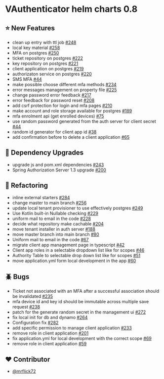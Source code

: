 # VAuthenticator helm charts 0.8


## :star: New Features

- clean up entry with ttl job [#248](https://github.com/VAuthenticator/vauthenticator/issues/248)
- local key material [#258](https://github.com/VAuthenticator/vauthenticator/issues/258)
- MFA on postgres  [#250](https://github.com/VAuthenticator/vauthenticator/issues/250)
- ticket repository on postgres [#222](https://github.com/VAuthenticator/vauthenticator/issues/222)
- key repository on postgres [#221](https://github.com/VAuthenticator/vauthenticator/issues/221)
- client application on postgres [#219](https://github.com/VAuthenticator/vauthenticator/issues/219)
- authorizaton service on postgres [#220](https://github.com/VAuthenticator/vauthenticator/issues/220)
- SMS MFA [#44](https://github.com/VAuthenticator/vauthenticator/issues/44)
- make possible choose different mfa methods [#234](https://github.com/VAuthenticator/vauthenticator/issues/234)
- error messages management on property file [#225](https://github.com/VAuthenticator/vauthenticator/issues/225)
- change password error feedback [#217](https://github.com/VAuthenticator/vauthenticator/issues/217)
- error feedback for password reset [#208](https://github.com/VAuthenticator/vauthenticator/issues/208)
- add csrf protection for login and mfa pages [#210](https://github.com/VAuthenticator/vauthenticator/issues/210)
- make account and role storage available for postgres [#189](https://github.com/VAuthenticator/vauthenticator/issues/189)
- mfa enrolment api (get enrolled devices) [#75](https://github.com/VAuthenticator/vauthenticator/issues/75)
- use random password generated from the auth server for client secret [#44](https://github.com/VAuthenticator/vauthenticator/issues/44)
- random id generator for client app id [#38](https://github.com/VAuthenticator/vauthenticator/issues/38)
- add confirmation before to delete a client application [#65](https://github.com/VAuthenticator/vauthenticator/issues/65)

## :hammer: Dependency Upgrades

- upgrade js and pom.xml dependencies [#243](https://github.com/VAuthenticator/vauthenticator/issues/243)
- Spring Authorization Server 1.3 upgrade [#200](https://github.com/VAuthenticator/vauthenticator/issues/200)

## :art: Refactoring

- inline external starters [#284](https://github.com/VAuthenticator/vauthenticator/issues/204)
- change master to main branch [#256](https://github.com/VAuthenticator/vauthenticator/issues/256)
- update local tenant provisioner to use effectively postgres [#249](https://github.com/VAuthenticator/vauthenticator/issues/249)
- Use Kotlin built-in Nullable checking  [#229](https://github.com/VAuthenticator/vauthenticator/issues/229)
- uniform mail to email in the code [#228](https://github.com/VAuthenticator/vauthenticator/issues/228)
- decide what repository make cachable [#204](https://github.com/VAuthenticator/vauthenticator/issues/204)
- move tenant installer in auth server [#188](https://github.com/VAuthenticator/vauthenticator/issues/188)
- move master branch into main branch [#80](https://github.com/VAuthenticator/vauthenticator/issues/80)
- Uniform mail to email in the code [#67](https://github.com/VAuthenticator/vauthenticator/issues/67)
- migrate client app management page in typescript [#42](https://github.com/VAuthenticator/vauthenticator/issues/42)
- Client app roles in a selectable dropdown list like for scopes [#46](https://github.com/VAuthenticator/vauthenticator/issues/46)
- Authority Table to selectable drop down list like for scopes [#51](https://github.com/VAuthenticator/vauthenticator/issues/51)
- move application.yml form local development in the app [#60](https://github.com/VAuthenticator/vauthenticator/issues/60)

## :beetle: Bugs

- Ticket not associated with an MFA after a successful association should be invalidated [#235](https://github.com/VAuthenticator/vauthenticator/issues/235)
- mfa device id and key id should be immutable across multiple save request [#238](https://github.com/VAuthenticator/vauthenticator/issues/238)
- patch for the generate random secret in the management ui [#272](https://github.com/VAuthenticator/vauthenticator/issues/272)
- fix local init for db and dynamo [#264](https://github.com/VAuthenticator/vauthenticator/issues/264)
- Configuration fix [#282](https://github.com/VAuthenticator/vauthenticator/issues/282)
- add specific permission to manage client application [#233](https://github.com/VAuthenticator/vauthenticator/issues/233)
- remove role in client application [#201](https://github.com/VAuthenticator/vauthenticator/issues/201)
- fix application.yml for local development with the correct scope [#69](https://github.com/VAuthenticator/vauthenticator/issues/69)
- remove role in client application [#59](https://github.com/VAuthenticator/vauthenticator/issues/59)

## :heart: Contributor

- [@mrflick72](https://github.com/mrFlick72)